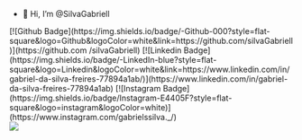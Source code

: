 - 👋 Hi, I’m @SilvaGabriell
<div>
  [![Github Badge](https://img.shields.io/badge/-Github-000?style=flat-square&logo=Github&logoColor=white&link=https://github.com/silvaGabriell)](https://github.com      /silvaGabriell)
  [![Linkedin Badge](https://img.shields.io/badge/-LinkedIn-blue?style=flat-square&logo=Linkedin&logoColor=white&link=https://www.linkedin.com/in/gabriel-da-silva-freires-77894a1ab/)](https://www.linkedin.com/in/gabriel-da-silva-freires-77894a1ab)
  [![Instagram Badge](https://img.shields.io/badge/Instagram-E4405F?style=flat-square&logo=instagram&logoColor=white)](https://www.instagram.com/gabrielssilva._/)
</div>

<div>
  <img src="https://github-readme-stats.vercel.app/api/top-langs/?username=silvagabriell&langs_count=10&show_icons=true&locale=en&layout=compact&theme=none"/>
</div>
